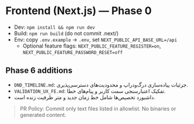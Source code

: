 # Frontend (Next.js) — Phase 0

- Dev: `npm install && npm run dev`
- Build: `npm run build` (do not commit .next/)
- Env: copy `.env.example` → `.env`, set `NEXT_PUBLIC_API_BASE_URL=/api`
  - Optional feature flags: `NEXT_PUBLIC_FEATURE_REGISTER=on`, `NEXT_PUBLIC_FEATURE_PASSWORD_RESET=off`

## Phase 6 additions

- `DND_TIMELINE.md`: جزئیات پیاده‌سازی درگ‌ودراپ و محدودیت‌های دسترسی‌پذیری.
- `VALIDATION_UX_FE.md`: تفکیک اعتبارسنجی سمت کاربر و پیام‌های خطا.
- داشبورد تخصیص‌ها شامل خط زمان جدید و متر ظرفیت زنده است.

> PR Policy: Commit only text files listed in allowlist. No binaries or generated content.
